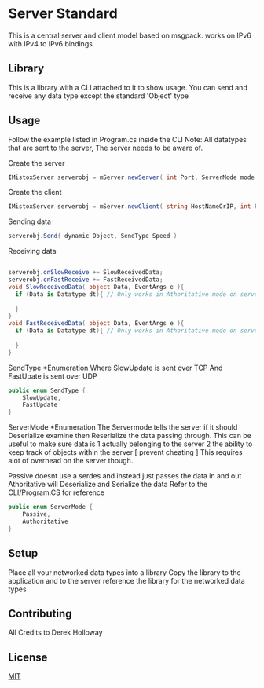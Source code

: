 # Server Standard

This is a central server and client model based on msgpack. works on IPv6 with IPv4 to IPv6 bindings

## Library

This is a library with a CLI attached to it to show usage. You can send and receive any data type except the standard 'Object' type

## Usage

Follow the example listed in Program.cs inside the CLI
Note: All datatypes that are sent to the server, The server needs to be aware of.

Create the server
```c#
IMistoxServer serverobj = mServer.newServer( int Port, ServerMode mode )
```

Create the client
```c#
IMistoxServer serverobj = mServer.newClient( string HostNameOrIP, int Port )
```

Sending data
```c#
serverobj.Send( dynamic Object, SendType Speed )
```

Receiving data
```c#

serverobj.onSlowReceive += SlowReceivedData;
serverobj.onFastReceive += FastReceivedData;
void SlowReceivedData( object Data, EventArgs e ){
  if (Data is Datatype dt){ // Only works in Athoritative mode on server | will always work on client
    
  }
}
void FastReceivedData( object Data, EventArgs e ){
  if (Data is Datatype dt){ // Only works in Athoritative mode on server | will always work on client
    
  }
}
```

SendType  *Enumeration
  Where SlowUpdate is sent over TCP
  And FastUpate is sent over UDP
```c#
public enum SendType {
    SlowUpdate,
    FastUpdate
}
```

ServerMode *Enumeration
  The Servermode tells the server if it should Deserialize examine then Reserialize the data passing through.
  This can be useful to make sure data is
    1 actually belonging to the server
    2 the ability to keep track of objects within the server [ prevent cheating ]
  This requires alot of overhead on the server though.

  Passive doesnt use a serdes and instead just passes the data in and out
  Athoritative will Deserialize and Serialize the data
  Refer to the CLI/Program.CS for reference
```c#
public enum ServerMode {
    Passive,
    Authoritative
}
```

## Setup

Place all your networked data types into a library
Copy the library to the application and to the server
reference the library for the networked data types

## Contributing

All Credits to Derek Holloway

## License

[MIT](https://choosealicense.com/licenses/mit/)
